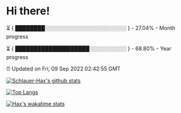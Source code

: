 # Hi there!

⏳ { ████████░░░░░░░░░░░░░░░░░░░░░░ } - 27.04% - Month progress

⏳ { ████████████████████░░░░░░░░░░ } - 68.80% - Year progress

⏰ Updated on Fri, 09 Sep 2022 02:42:55 GMT


[![Schlauer-Hax's github stats](https://github-readme-stats.vercel.app/api?username=Schlauer-Hax&show_icons=true&theme=dark&count_private=true)](https://github.com/Schlauer-Hax)


[![Top Langs](https://github-readme-stats.vercel.app/api/top-langs/?username=Schlauer-Hax&layout=compact&theme=dark)](https://github.com/Schlauer-Hax?tab=repositories)


[![Hax's wakatime stats](https://github-readme-stats.vercel.app/api/wakatime?username=Hax&theme=dark)](https://wakatime.com/@Hax)

